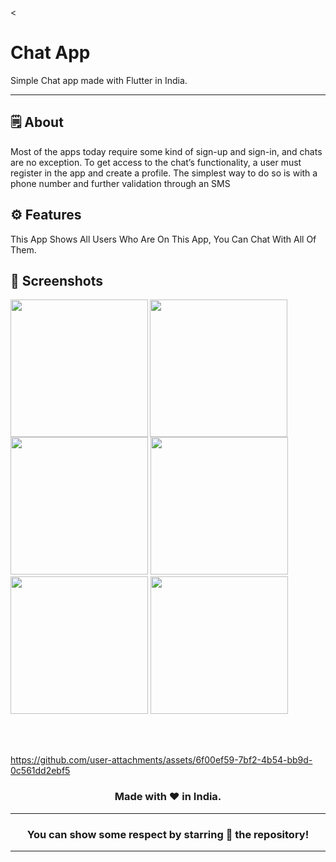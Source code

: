 

<


# **Chat App**
Simple Chat app made with Flutter in India.

---

</div>



## 🗒 About

Most of the apps today require some kind of sign-up and sign-in, and chats are no exception. To get access to the chat’s functionality, a user must register in the app and create a profile. The simplest way to do so is with a phone number and further validation through an SMS

## ⚙️ Features
This App Shows All Users Who Are On This App,
You Can Chat With All Of Them.
## 📲 Screenshots

<img align="left" src="https://github.com/user-attachments/assets/5edc6a09-0d76-43a3-a82b-83ef8cea2bf5" width="220px">
<img align="left" src="https://github.com/user-attachments/assets/b1fdc0a3-3d76-4e79-a6a1-b642b24c54c6" width="220px">
<img src="https://github.com/user-attachments/assets/bb34f20b-fb07-4d47-82e0-4d27404c6b1d" width="220px">
<img src="https://github.com/user-attachments/assets/15bb15c7-bffe-4d0d-980d-365f1f871bf7" width="220px">
<img src="https://github.com/user-attachments/assets/3f6f0a50-60e2-4dd1-b3fc-430dd8bce820" width="220px">
<img src="https://github.com/user-attachments/assets/6b8b3c5b-00a0-434e-b961-5f7df7f5f310" width="220px">


<br><br>



https://github.com/user-attachments/assets/6f00ef59-7bf2-4b54-bb9d-0c561dd2ebf5



<div align="center">


### Made with ❤️ in India.
---
### You can show some respect by starring 🌟 the repository!
---
</div>
